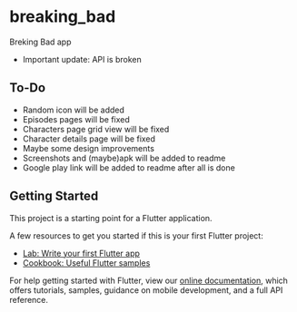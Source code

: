# breaking_bad

Breking Bad app
* Important update: API is broken

## To-Do
* Random icon will be added
* Episodes pages will be fixed
* Characters page grid view will be fixed
* Character details page will be fixed
* Maybe some design improvements
* Screenshots and (maybe)apk will be added to readme
* Google play link will be added to readme after all is done

## Getting Started

This project is a starting point for a Flutter application.

A few resources to get you started if this is your first Flutter project:

- [Lab: Write your first Flutter app](https://flutter.dev/docs/get-started/codelab)
- [Cookbook: Useful Flutter samples](https://flutter.dev/docs/cookbook)

For help getting started with Flutter, view our
[online documentation](https://flutter.dev/docs), which offers tutorials,
samples, guidance on mobile development, and a full API reference.

